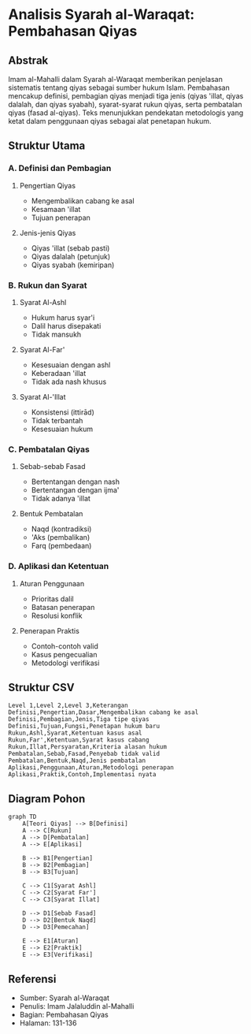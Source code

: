 # Analisis Syarah al-Waraqat: Pembahasan Qiyas

## Abstrak

Imam al-Mahalli dalam Syarah al-Waraqat memberikan penjelasan sistematis tentang qiyas sebagai sumber hukum Islam. Pembahasan mencakup definisi, pembagian qiyas menjadi tiga jenis (qiyas 'illat, qiyas dalalah, dan qiyas syabah), syarat-syarat rukun qiyas, serta pembatalan qiyas (fasad al-qiyas). Teks menunjukkan pendekatan metodologis yang ketat dalam penggunaan qiyas sebagai alat penetapan hukum.

## Struktur Utama

### A. Definisi dan Pembagian

1. Pengertian Qiyas
   - Mengembalikan cabang ke asal
   - Kesamaan 'illat
   - Tujuan penerapan

2. Jenis-jenis Qiyas
   - Qiyas 'illat (sebab pasti)
   - Qiyas dalalah (petunjuk)
   - Qiyas syabah (kemiripan)

### B. Rukun dan Syarat

1. Syarat Al-Ashl
   - Hukum harus syar'i
   - Dalil harus disepakati
   - Tidak mansukh

2. Syarat Al-Far'
   - Kesesuaian dengan ashl
   - Keberadaan 'illat
   - Tidak ada nash khusus

3. Syarat Al-'Illat
   - Konsistensi (ittirād)
   - Tidak terbantah
   - Kesesuaian hukum

### C. Pembatalan Qiyas

1. Sebab-sebab Fasad
   - Bertentangan dengan nash
   - Bertentangan dengan ijma'
   - Tidak adanya 'illat

2. Bentuk Pembatalan
   - Naqd (kontradiksi)
   - 'Aks (pembalikan)
   - Farq (pembedaan)

### D. Aplikasi dan Ketentuan

1. Aturan Penggunaan
   - Prioritas dalil
   - Batasan penerapan
   - Resolusi konflik

2. Penerapan Praktis
   - Contoh-contoh valid
   - Kasus pengecualian
   - Metodologi verifikasi

## Struktur CSV

```csv
Level 1,Level 2,Level 3,Keterangan
Definisi,Pengertian,Dasar,Mengembalikan cabang ke asal
Definisi,Pembagian,Jenis,Tiga tipe qiyas
Definisi,Tujuan,Fungsi,Penetapan hukum baru
Rukun,Ashl,Syarat,Ketentuan kasus asal
Rukun,Far',Ketentuan,Syarat kasus cabang
Rukun,Illat,Persyaratan,Kriteria alasan hukum
Pembatalan,Sebab,Fasad,Penyebab tidak valid
Pembatalan,Bentuk,Naqd,Jenis pembatalan
Aplikasi,Penggunaan,Aturan,Metodologi penerapan
Aplikasi,Praktik,Contoh,Implementasi nyata
```

## Diagram Pohon

```mermaid
graph TD
    A[Teori Qiyas] --> B[Definisi]
    A --> C[Rukun]
    A --> D[Pembatalan]
    A --> E[Aplikasi]
    
    B --> B1[Pengertian]
    B --> B2[Pembagian]
    B --> B3[Tujuan]
    
    C --> C1[Syarat Ashl]
    C --> C2[Syarat Far']
    C --> C3[Syarat Illat]
    
    D --> D1[Sebab Fasad]
    D --> D2[Bentuk Naqd]
    D --> D3[Pemecahan]
    
    E --> E1[Aturan]
    E --> E2[Praktik]
    E --> E3[Verifikasi]
```

## Referensi

- Sumber: Syarah al-Waraqat
- Penulis: Imam Jalaluddin al-Mahalli
- Bagian: Pembahasan Qiyas
- Halaman: 131-136
